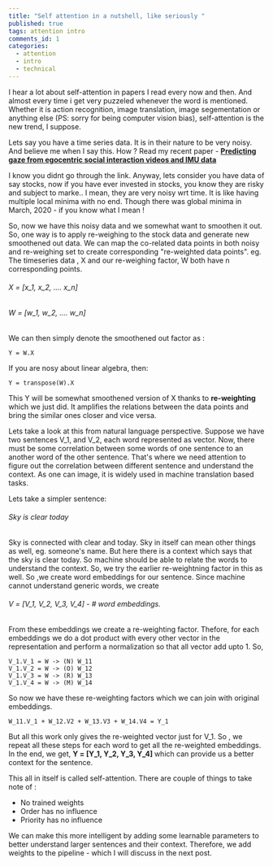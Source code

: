 ```yaml
---
title: "Self attention in a nutshell, like seriously "
published: true
tags: attention intro
comments_id: 1
categories:
  - attention
  - intro
  - technical
---
```


I hear a lot about self-attention in papers I read every now and then. And almost every time i get very puzzeled whenever the word is mentioned. Whether it is action recognition, image translation, image segementation or anything else (PS: sorry for being computer vision bias), self-attention is the new trend, I suppose. 

Lets say you have a time series data. It is in their nature to be very noisy. And believe me when I say this. How ? Read my recent paper - <a href="https://scholar.google.com/citations?view_op=view_citation&hl=en&user=pM6-D7EAAAAJ&citation_for_view=pM6-D7EAAAAJ:u5HHmVD_uO8C"><b>Predicting gaze from egocentric social interaction videos and IMU data</b></a>

I know you didnt go through the link. Anyway, lets consider you have data of say stocks, now if you have ever invested in stocks, you know they are risky and subject to marke.. I mean, they are very noisy wrt time. It is like having multiple local minima with no end. Though there was global minima in March, 2020 - if you know what I mean !

So, now we have this noisy data and we somewhat want to smoothen it out. So, one way is to apply re-weighing to the stock data and generate new smoothened out data. We can map the co-related data points in both noisy and re-weighing set to create corresponding "re-weighted data points". 
eg. The timeseries data , X and our re-weighing factor, W  both have n corresponding points. 
###### X = [x_1, x_2, .... x_n]

###### W = [w_1, w_2, .... w_n]
We can then simply denote the smoothened out factor as :

```
Y = W.X
```
If you are nosy about linear algebra, then:
```
Y = transpose(W).X
```
This Y will be somewhat smoothened version of X thanks to <b>re-weighting</b> which we just did. It amplifies the relations between the data points and bring the similar ones closer and vice versa. 

Lets take a look at this from natural language perspective. Suppose we have two sentences V_1, and V_2, each word represented as vector. Now, there must be some correlation between some words of one sentence to an another word of the other sentence. That's where we need attention to figure out the correlation between different sentence and understand the context. As one can image, it is widely used in machine translation based tasks.

Lets take a simpler sentence: 
###### Sky is clear today 
Sky is connected with clear and today. Sky in itself can mean other things as well, eg. someone's name. But here there is a context which says that the sky is clear today. So machine should be able to relate the words to understand the context. 
So, we try the earlier re-weightning factor in this as well. 
So ,we create word embeddings for our sentence. Since machine cannot understand generic words, we create
###### V = [V_1, V_2, V_3, V_4] - # word embeddings.
From these embeddings we create a re-weighting factor. Thefore, for each embeddings we do a dot product with every other vector in the representation and perform a normalization so that all vector add upto 1. So, 
```
V_1.V_1 = W -> (N) W_11
V_1.V_2 = W -> (O) W_12 
V_1.V_3 = W -> (R) W_13 
V_1.V_4 = W -> (M) W_14
```
So now we have these re-weighting factors which we can join with original embeddings.
```
W_11.V_1 + W_12.V2 + W_13.V3 + W_14.V4 = Y_1
```
But all this work only gives the re-weighted vector just for V_1. So , we repeat all these steps for each word to get all the re-weighted embeddings. 
In the end, we get, <b> Y = [Y_1, Y_2, Y_3, Y_4] </b> which can provide us a better context for the sentence. 

This all in itself is called self-attention. There are couple of things to take note of : 
<ul>
  <li> No trained weights </li>
  <li> Order has no influence </li>
  <li> Priority has no influence </li>
</ul>

We can make this more intelligent by adding some learnable parameters to better understand larger sentences and their context. Therefore, we add weights to the pipeline - which I will discuss in the next post. 



